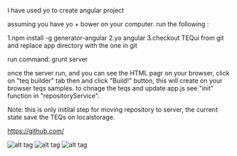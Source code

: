 I have used yo to create angular project

assuming you have yo + bower on your computer.
run the following :

1.npm install -g generator-angular
2.yo angular
3.checkout TEQui from git and replace app directory with the one in git

run command:
grunt server


once the server run, and you can see the HTML pagr on your browser, click on "teq builder" tab then and click "Build!" button, this will create on your browser teqs samples.
to chnage the teqs and update app.js see "init" function in "repositoryService".

Note: this is only initilal step for moving repository to server, the current state save the TEQs on localstorage. 



https://github.com/

![alt tag](https://raw.github.com/tikalk/TEQui/master/screenshots/teq-screen-login.png)
![alt tag](https://raw.github.com/tikalk/TEQui/master/screenshots/teq-screen-builder.png)
![alt tag](https://raw.github.com/tikalk/TEQui/master/screenshots/teq-screen.png)
